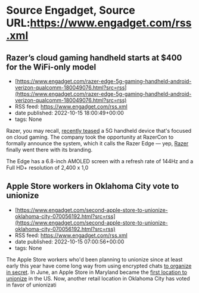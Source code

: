 # Source Engadget, Source URL:https://www.engadget.com/rss.xml

## Razer’s cloud gaming handheld starts at $400 for the WiFi-only model
 - [https://www.engadget.com/razer-edge-5g-gaming-handheld-android-verizon-qualcomm-180049076.html?src=rss](https://www.engadget.com/razer-edge-5g-gaming-handheld-android-verizon-qualcomm-180049076.html?src=rss)
 - RSS feed: https://www.engadget.com/rss.xml
 - date published: 2022-10-15 18:00:49+00:00
 - tags: None

<p>Razer, you may recall, <a href="https://www.engadget.com/razer-5g-edge-verizon-teaser-221403698.html">recently teased</a> a 5G handheld device that's focused on cloud gaming. The company took the opportunity at RazerCon to formally announce the system, which it calls the Razer Edge — yep, <a href="https://www.engadget.com/tag/razer/">Razer</a> finally went there with its branding.</p><p>The Edge has a 6.8-inch AMOLED screen with a refresh rate of 144Hz and a Full HD+ resolution of 2,400 x 1,0

## Apple Store workers in Oklahoma City vote to unionize
 - [https://www.engadget.com/second-apple-store-to-unionize-oklahoma-city-070056192.html?src=rss](https://www.engadget.com/second-apple-store-to-unionize-oklahoma-city-070056192.html?src=rss)
 - RSS feed: https://www.engadget.com/rss.xml
 - date published: 2022-10-15 07:00:56+00:00
 - tags: None

<p>The Apple Store workers who'd been planning to unionize since at least early this year have come long way from using encrypted chats <a href="https://www.engadget.com/apple-store-employee-union-plans-230050218.html">to organize in secret</a>. In June, an Apple Store in Maryland became the <a href="https://www.engadget.com/apple-store-employees-maryland-vpote-004055231.html">first location to unionize</a> in the US. Now, another retail location in Oklahoma City has voted in favor of unionizati
